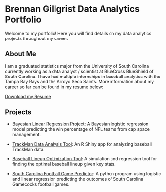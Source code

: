 # Brennan Gillgrist Data Analytics Portfolio

Welcome to my portfolio! Here you will find details on my data analytics projects throughout my career.

## About Me
I am a graduated statistics major from the University of South Carolina currently working as a data analyst / scientist at BlueCross BlueShield of South Carolina. I have had multiple internships in baseball analytics with the Tampa Bay Rays and the Arroyo Seco Saints. More information about my career so far can be found in my resume below: 

[Download my Resume](assets/Brennan%20Gillgrist%20Resume.pdf)

## Projects

- [Bayesian Linear Regression Project](bayesian-regression/README.md): A Bayesian logistic regression model predicting the win percentage of NFL teams from cap space management.

- [TrackMan Data Analysis Tool](trackman-analysis/README.md): An R Shiny app for analyzing baseball TrackMan data.

- [Baseball Lineup Optimization Tool](lineup-optimization/README.md): A simulation and regression tool for finding the optimal baseball lineup given key stats.

- [South Carolina Football Game Predictor](sc-football-predictor/README.md): A python program using logistic and linear regression predicting the outcomes of South Carolina Gamecocks football games.
